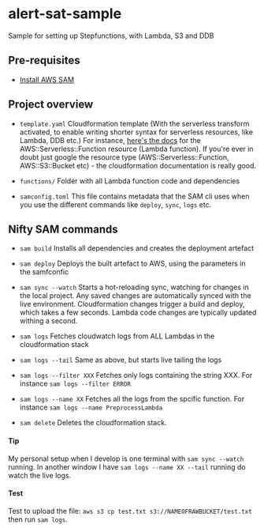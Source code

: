 # alert-sat-sample

Sample for setting up Stepfunctions, with Lambda, S3 and DDB

## Pre-requisites

- [Install AWS SAM](https://docs.aws.amazon.com/serverless-application-model/latest/developerguide/install-sam-cli.html)

## Project overview

- `template.yaml`
  Cloudformation template (With the serverless transform activated, to enable writing shorter syntax for serverless resources, like Lambda, DDB etc.) For instance, [here's the docs](https://docs.aws.amazon.com/serverless-application-model/latest/developerguide/sam-resource-function.html) for the AWS::Serverless::Function resource (Lambda function). If you're ever in doubt just google the resource type (AWS::Serverless::Function, AWS::S3::Bucket etc) - the cloudformation documentation is really good.

- `functions/`
  Folder with all Lambda function code and dependencies

- `samconfig.toml`
  This file contains metadata that the SAM cli uses when you use the different commands like `deploy`, `sync`, `logs` etc.

## Nifty SAM commands

- `sam build`
  Installs all dependencies and creates the deployment artefact

- `sam deploy`
  Deploys the built artefact to AWS, using the parameters in the samfconfic

- `sam sync --watch`
  Starts a hot-reloading sync, watching for changes in the local project. Any saved changes are automatically synced with the live environment. Cloudformation changes trigger a build and deploy, which takes a few seconds. Lambda code changes are typically updated withing a second.

- `sam logs`
  Fetches cloudwatch logs from ALL Lambdas in the cloudformation stack

- `sam logs --tail`
  Same as above, but starts live tailing the logs

- `sam logs --filter XXX`
  Fetches only logs containing the string XXX. For instance `sam logs --filter ERROR`

- `sam logs --name XX`
  Fetches all the logs from the spcific function. For instance `sam logs --name PreprocessLambda`

- `sam delete`
  Deletes the cloudformation stack.

#### Tip

My personal setup when I develop is one terminal with `sam sync --watch` running. In another window I have `sam logs --name XX --tail` running do watch the live logs.

#### Test

Test to upload the file:
`aws s3 cp test.txt s3://NAMEOFRAWBUCKET/test.txt`
then run `sam logs`.
